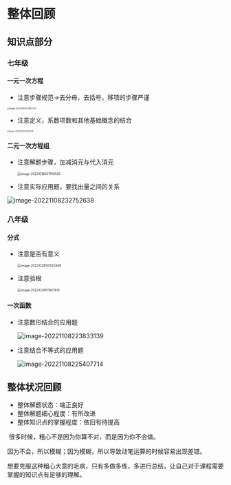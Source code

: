 # 整体回顾

## 知识点部分

### 七年级

#### **一元一次方程**

- 注意步骤规范->去分母，去括号，移项的步骤严谨

<img src="C:\Users\lenovo\AppData\Roaming\Typora\typora-user-images\image-20221009223857367.png" alt="image-20221009223857367" style="zoom:33%;" />

- 注意定义，系数项数和其他基础概念的结合

<img src="C:\Users\lenovo\AppData\Roaming\Typora\typora-user-images\image-20221009224252519.png" alt="image-20221009224252519" style="zoom:30%;" />



#### 二元一次方程组

- 注意解题步骤，加减消元与代入消元

  <img src="C:\Users\lenovo\AppData\Roaming\Typora\typora-user-images\image-20221018001749530.png" alt="image-20221018001749530" style="zoom:50%;" />

- 注意实际应用题，要找出量之间的关系

![image-20221108232752638](C:\Users\lenovo\AppData\Roaming\Typora\typora-user-images\image-20221108232752638.png)



### 八年级

#### 分式

- 注意是否有意义

  <img src="C:\Users\lenovo\AppData\Roaming\Typora\typora-user-images\image-20221029150523489.png" alt="image-20221029150523489" style="zoom:50%;" />

- 注意验根

  <img src="C:\Users\lenovo\AppData\Roaming\Typora\typora-user-images\image-20221029151907810.png" alt="image-20221029151907810" style="zoom:50%;" />



#### 一次函数

- 注意数形结合的应用题

  ![image-20221108223833139](C:\Users\lenovo\AppData\Roaming\Typora\typora-user-images\image-20221108223833139.png)



- 注意结合不等式的应用题

  ![image-20221108225407714](C:\Users\lenovo\AppData\Roaming\Typora\typora-user-images\image-20221108225407714.png)







## 整体状况回顾

- 整体解题状态：端正良好
- 整体解题细心程度：有所改进
- 整体知识点的掌握程度：依旧有待提高



​	很多时候，粗心不是因为你算不对，而是因为你不会做。

​	因为不会，所以模糊；因为模糊，所以导致动笔运算的时候容易出现差错。

​	想要克服这种粗心大意的毛病，只有多做多练，多进行总结，让自己对于课程需要掌握的知识点有足够的理解。

